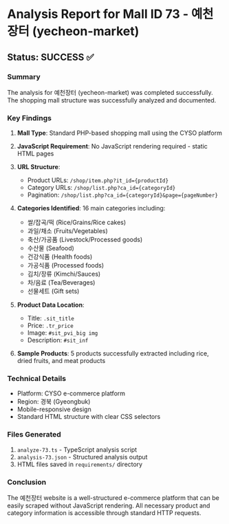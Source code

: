 # Analysis Report for Mall ID 73 - 예천장터 (yecheon-market)

## Status: SUCCESS ✅

### Summary
The analysis for 예천장터 (yecheon-market) was completed successfully. The shopping mall structure was successfully analyzed and documented.

### Key Findings

1. **Mall Type**: Standard PHP-based shopping mall using the CYSO platform
2. **JavaScript Requirement**: No JavaScript rendering required - static HTML pages
3. **URL Structure**:
   - Product URLs: `/shop/item.php?it_id={productId}`
   - Category URLs: `/shop/list.php?ca_id={categoryId}`
   - Pagination: `/shop/list.php?ca_id={categoryId}&page={pageNumber}`

4. **Categories Identified**: 16 main categories including:
   - 쌀/잡곡/떡 (Rice/Grains/Rice cakes)
   - 과일/채소 (Fruits/Vegetables)
   - 축산/가공품 (Livestock/Processed goods)
   - 수산물 (Seafood)
   - 건강식품 (Health foods)
   - 가공식품 (Processed foods)
   - 김치/장류 (Kimchi/Sauces)
   - 차/음료 (Tea/Beverages)
   - 선물세트 (Gift sets)

5. **Product Data Location**:
   - Title: `.sit_title`
   - Price: `.tr_price`
   - Image: `#sit_pvi_big img`
   - Description: `#sit_inf`

6. **Sample Products**: 5 products successfully extracted including rice, dried fruits, and meat products

### Technical Details
- Platform: CYSO e-commerce platform
- Region: 경북 (Gyeongbuk)
- Mobile-responsive design
- Standard HTML structure with clear CSS selectors

### Files Generated
1. `analyze-73.ts` - TypeScript analysis script
2. `analysis-73.json` - Structured analysis output
3. HTML files saved in `requirements/` directory

### Conclusion
The 예천장터 website is a well-structured e-commerce platform that can be easily scraped without JavaScript rendering. All necessary product and category information is accessible through standard HTTP requests.